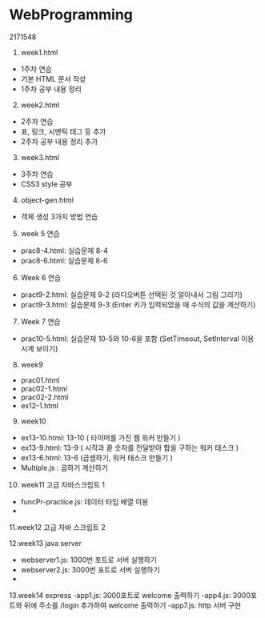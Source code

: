 # WebProgramming
2171548
1. week1.html
-  1주차 연습
-  기본 HTML 문서 작성
-  1주차 공부 내용 정리
  
2. week2.html
-  2주차 연습
-  표, 링크, 시맨틱 태그 등 추가
-  2주차 공부 내용 정리 추가
  
3. week3.html
-  3주차 연습
-  CSS3 style 공부

4. object-gen.html
-  객체 생성 3가지 방법 연습

5. week 5 연습
-  prac8-4.html: 실습문제 8-4
-  prac8-6.html: 실습문제 8-6
  
6. Week 6 연습
-  pract9-2.html: 실습문제 9-2 (라디오버튼 선택된 것 알아내서 그림 그리기)
-  pract9-3.html: 실습문제 9-3 (Enter 키가 입력되었을 때 수식의 값을 계산하기)

7. Week 7 연습
- prac10-5.html: 실습문제 10-5와 10-6을 포함 (SetTimeout, SetInterval 이용 시계 보이기)

8. week9
- prac01.html
- prac02-1.html
- prac02-2.html
- ex12-1.html

9. week10
- ex13-10.html: 13-10 ( 타이머를 가진 웹 워커 만들기 )
- ex13-9.html: 13-9 ( 시작과 끝 숫자를 전달받아 합을 구하는 워커 태스크 )
- ex13-6.html: 13-6 (곱셈하기, 워커 태스크 만들기 )
- Multiple.js : 곱하기 계산하기

10. week11 고급 자바스크립트 1
- funcPr-practice.js: 데이터 타입 배열 이용
- 
11.week12 고급 자바 스크립트 2
  
12.week13 java server
- webserver1.js: 1000번 포트로 서버 실행하기
- webserver2.js: 3000번 포트로 서버 실행하기
- 
13.week14 express
-app1.js: 3000포트로 welcome 출력하기
-app4.js: 3000포트와 뒤에 주소를  /login 추가하여 welcome 출력하기
-app7.js: http 서버 구현

